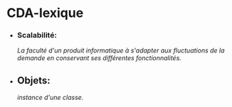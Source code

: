 # CDA-lexique


- ### Scalabilité: 
     *La faculté d'un produit informatique à s'adapter aux fluctuations de la demande en conservant ses différentes fonctionnalités.*
- ## Objets:
    *instance d'une classe.*
